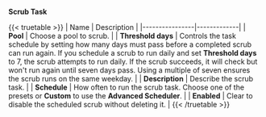 &NewLine;

**Scrub Task**

{{< truetable >}}
| Name           | Description |
|----------------|-------------|
| **Pool**           | Choose a pool to scrub. |
| **Threshold days** | Controls the task schedule by setting how many days must pass before a completed scrub can run again. If you schedule a scrub to run daily and set **Threshold days** to 7, the scrub attempts to run daily. If the scrub succeeds, it will check but won't run again until seven days pass. Using a multiple of seven ensures the scrub runs on the same weekday. |
| **Description**    | Describe the scrub task. |
| **Schedule**       | How often to run the scrub task. Choose one of the presets or **Custom** to use the **Advanced Scheduler**. |
| **Enabled**        | Clear to disable the scheduled scrub without deleting it. |
{{< /truetable >}}
